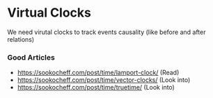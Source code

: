 # Virtual Clocks

We need virutal clocks to track events causality (like before and after relations)

### Good Articles 

- https://sookocheff.com/post/time/lamport-clock/ (Read)
- https://sookocheff.com/post/time/vector-clocks/ (Look into)
- https://sookocheff.com/post/time/truetime/    (Look into)

